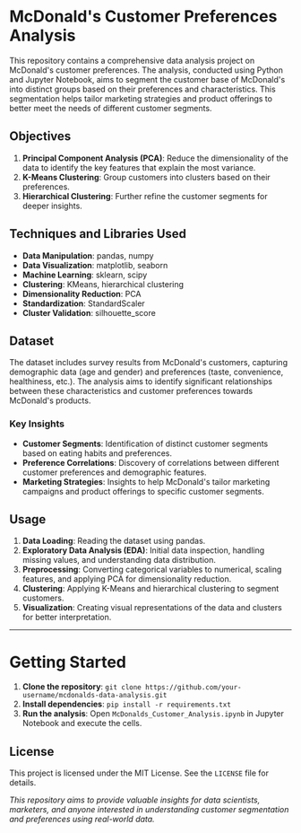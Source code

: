 # **McDonald's Customer Preferences Analysis**

This repository contains a comprehensive data analysis project on McDonald's customer preferences. The analysis, conducted using Python and Jupyter Notebook, aims to segment the customer base of McDonald's into distinct groups based on their preferences and characteristics. This segmentation helps tailor marketing strategies and product offerings to better meet the needs of different customer segments.

## **Objectives**

1. **Principal Component Analysis (PCA)**: Reduce the dimensionality of the data to identify the key features that explain the most variance.
2. **K-Means Clustering**: Group customers into clusters based on their preferences.
3. **Hierarchical Clustering**: Further refine the customer segments for deeper insights.

## **Techniques and Libraries Used**

- **Data Manipulation**: pandas, numpy
- **Data Visualization**: matplotlib, seaborn
- **Machine Learning**: sklearn, scipy
- **Clustering**: KMeans, hierarchical clustering
- **Dimensionality Reduction**: PCA
- **Standardization**: StandardScaler
- **Cluster Validation**: silhouette_score

## **Dataset**

The dataset includes survey results from McDonald's customers, capturing demographic data (age and gender) and preferences (taste, convenience, healthiness, etc.). The analysis aims to identify significant relationships between these characteristics and customer preferences towards McDonald's products.

### **Key Insights**

- **Customer Segments**: Identification of distinct customer segments based on eating habits and preferences.
- **Preference Correlations**: Discovery of correlations between different customer preferences and demographic features.
- **Marketing Strategies**: Insights to help McDonald's tailor marketing campaigns and product offerings to specific customer segments.

## **Usage**

1. **Data Loading**: Reading the dataset using pandas.
2. **Exploratory Data Analysis (EDA)**: Initial data inspection, handling missing values, and understanding data distribution.
3. **Preprocessing**: Converting categorical variables to numerical, scaling features, and applying PCA for dimensionality reduction.
4. **Clustering**: Applying K-Means and hierarchical clustering to segment customers.
5. **Visualization**: Creating visual representations of the data and clusters for better interpretation.

---

# **Getting Started**

1. **Clone the repository**: `git clone https://github.com/your-username/mcdonalds-data-analysis.git`
2. **Install dependencies**: `pip install -r requirements.txt`
3. **Run the analysis**: Open `McDonalds_Customer_Analysis.ipynb` in Jupyter Notebook and execute the cells.

## **License**

This project is licensed under the MIT License. See the `LICENSE` file for details.

*This repository aims to provide valuable insights for data scientists, marketers, and anyone interested in understanding customer segmentation and preferences using real-world data.*
